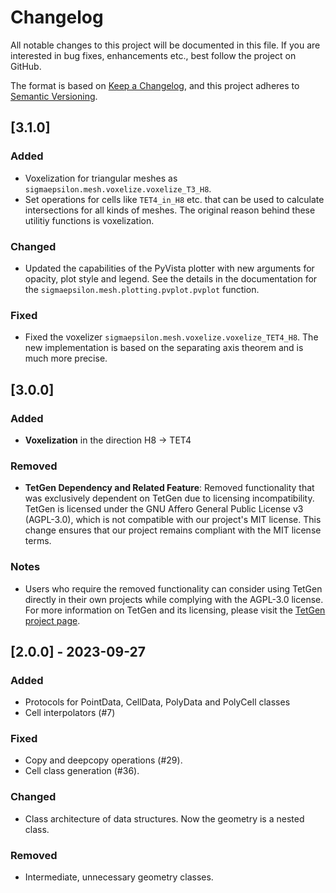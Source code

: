 # Changelog

All notable changes to this project will be documented in this file. If you are interested in bug fixes, enhancements etc., best follow the project on GitHub.

The format is based on [Keep a Changelog](https://keepachangelog.com/en/1.0.0/),
and this project adheres to [Semantic Versioning](https://semver.org/spec/v2.0.0.html).

## [3.1.0]

### Added

- Voxelization for triangular meshes as `sigmaepsilon.mesh.voxelize.voxelize_T3_H8`.
- Set operations for cells like `TET4_in_H8` etc. that can be used to calculate intersections for all kinds of meshes. The original reason behind these utilitiy functions is voxelization.

### Changed

- Updated the capabilities of the PyVista plotter with new arguments for opacity, plot style and legend. See the details in the documentation for the `sigmaepsilon.mesh.plotting.pvplot.pvplot` function.

### Fixed

- Fixed the voxelizer `sigmaepsilon.mesh.voxelize.voxelize_TET4_H8`. The new implementation is based on the separating axis theorem and is much more precise.

## [3.0.0]

### Added

- **Voxelization** in the direction H8 -> TET4

### Removed

- **TetGen Dependency and Related Feature**: Removed functionality that was exclusively dependent on TetGen due to licensing incompatibility. TetGen is licensed under the GNU Affero General Public License v3 (AGPL-3.0), which is not compatible with our project's MIT license. This change ensures that our project remains compliant with the MIT license terms.

### Notes

- Users who require the removed functionality can consider using TetGen directly in their own projects while complying with the AGPL-3.0 license. For more information on TetGen and its licensing, please visit the [TetGen project page](http://wias-berlin.de/software/tetgen/).

## [2.0.0] - 2023-09-27

### Added

- Protocols for PointData, CellData, PolyData and PolyCell classes
- Cell interpolators (#7)

### Fixed

- Copy and deepcopy operations (#29).
- Cell class generation (#36).

### Changed

- Class architecture of data structures. Now the geometry is a nested class.

### Removed

- Intermediate, unnecessary geometry classes.
